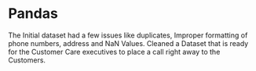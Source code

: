 # Pandas
The Initial dataset had a few issues like duplicates, Improper formatting of phone numbers, address and NaN Values. Cleaned a Dataset that is ready for the Customer Care executives to place a call right away to the Customers. 
